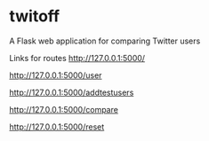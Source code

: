 # twitoff
A Flask web application for comparing Twitter users

Links for routes
http://127.0.0.1:5000/

http://127.0.0.1:5000/user

http://127.0.0.1:5000/addtestusers

http://127.0.0.1:5000/compare

http://127.0.0.1:5000/reset